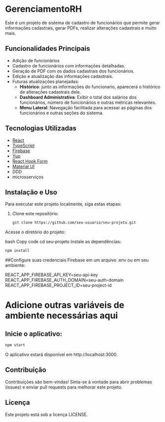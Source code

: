 # GerenciamentoRH
Este é um projeto de sistema de cadastro de funcionários que permite gerar informações cadastrais, gerar PDFs, realizar alterações cadastrais e muito mais.

## Funcionalidades Principais

- Adição de funcionários
- Cadastro de funcionários com informações detalhadas.
- Geração de PDF com os dados cadastrais dos funcionários.
- Edição e atualização das informações cadastrais.
- Futuras atualizações planejadas:
  - **Histórico**: junto as informações do funcionario, aparecerá o histórico de alterações cadastrais dele.
  - **Dashboard Administrativa**: Exibir o total dos salários dos funcionários, número de funcionários e outras métricas relevantes.
  - **Menu Lateral**: Navegação facilitada para acessar as páginas dos funcionários e outras seções do sistema.

## Tecnologias Utilizadas

- [React](https://reactjs.org/)
- [TypeScript](https://www.typescriptlang.org/)
- [Firebase](https://firebase.google.com/)
- [Yup](https://github.com/jquense/yup)
- [React Hook Form](https://react-hook-form.com/)
- [Material UI](https://mui.com/)
- DDD
- microsserviços

## Instalação e Uso

Para executar este projeto localmente, siga estas etapas:

1. Clone este repositório:

   ```bash
   git clone https://github.com/seu-usuario/seu-projeto.git

Acesse o diretório do projeto:

bash
Copy code
cd seu-projeto
Instale as dependências:

```bash
npm install
```
##Configure suas credenciais Firebase em um arquivo .env ou em seu ambiente:

REACT_APP_FIREBASE_API_KEY=seu-api-key
REACT_APP_FIREBASE_AUTH_DOMAIN=seu-auth-domain
REACT_APP_FIREBASE_PROJECT_ID=seu-project-id
# Adicione outras variáveis de ambiente necessárias aqui

## Inicie o aplicativo:

```bash
npm start
````
O aplicativo estará disponível em http://localhost:3000.

## Contribuição
Contribuições são bem-vindas! Sinta-se à vontade para abrir problemas (issues) e enviar pull requests para melhorar este projeto.

## Licença
Este projeto está sob a licença LICENSE.



